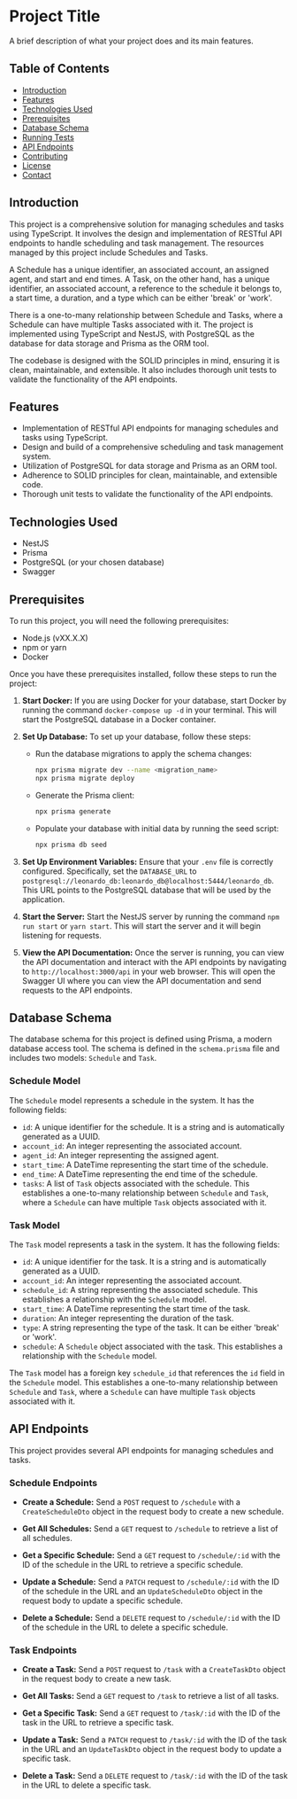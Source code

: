 # Project Title

A brief description of what your project does and its main features.

## Table of Contents

- [Introduction](#introduction)
- [Features](#features)
- [Technologies Used](#technologies-used)
- [Prerequisites](#prerequisites)
- [Database Schema](#database-schema)
- [Running Tests](#running-tests)
- [API Endpoints](#api-endpoints)
- [Contributing](#contributing)
- [License](#license)
- [Contact](#contact)

## Introduction

This project is a comprehensive solution for managing schedules and tasks using TypeScript. It involves the design and implementation of RESTful API endpoints to handle scheduling and task management. The resources managed by this project include Schedules and Tasks.

A Schedule has a unique identifier, an associated account, an assigned agent, and start and end times. A Task, on the other hand, has a unique identifier, an associated account, a reference to the schedule it belongs to, a start time, a duration, and a type which can be either 'break' or 'work'.

There is a one-to-many relationship between Schedule and Tasks, where a Schedule can have multiple Tasks associated with it. The project is implemented using TypeScript and NestJS, with PostgreSQL as the database for data storage and Prisma as the ORM tool.

The codebase is designed with the SOLID principles in mind, ensuring it is clean, maintainable, and extensible. It also includes thorough unit tests to validate the functionality of the API endpoints.

## Features

- Implementation of RESTful API endpoints for managing schedules and tasks using TypeScript.
- Design and build of a comprehensive scheduling and task management system.
- Utilization of PostgreSQL for data storage and Prisma as an ORM tool.
- Adherence to SOLID principles for clean, maintainable, and extensible code.
- Thorough unit tests to validate the functionality of the API endpoints.

## Technologies Used

- NestJS
- Prisma
- PostgreSQL (or your chosen database)
- Swagger

## Prerequisites

To run this project, you will need the following prerequisites:

- Node.js (vXX.X.X)
- npm or yarn
- Docker

Once you have these prerequisites installed, follow these steps to run the project:

1. **Start Docker:** If you are using Docker for your database, start Docker by running the command `docker-compose up -d` in your terminal. This will start the PostgreSQL database in a Docker container.

2. **Set Up Database:** To set up your database, follow these steps:

   - Run the database migrations to apply the schema changes:
     ```sh
     npx prisma migrate dev --name <migration_name>
     npx prisma migrate deploy
     ```
   - Generate the Prisma client:
     ```sh
     npx prisma generate
     ```
   - Populate your database with initial data by running the seed script:
     ```sh
     npx prisma db seed
     ```

3. **Set Up Environment Variables:** Ensure that your `.env` file is correctly configured. Specifically, set the `DATABASE_URL` to `postgresql://leonardo_db:leonardo_db@localhost:5444/leonardo_db`. This URL points to the PostgreSQL database that will be used by the application.

4. **Start the Server:** Start the NestJS server by running the command `npm run start` or `yarn start`. This will start the server and it will begin listening for requests.

5. **View the API Documentation:** Once the server is running, you can view the API documentation and interact with the API endpoints by navigating to `http://localhost:3000/api` in your web browser. This will open the Swagger UI where you can view the API documentation and send requests to the API endpoints.

## Database Schema

The database schema for this project is defined using Prisma, a modern database access tool. The schema is defined in the `schema.prisma` file and includes two models: `Schedule` and `Task`.

### Schedule Model

The `Schedule` model represents a schedule in the system. It has the following fields:

- `id`: A unique identifier for the schedule. It is a string and is automatically generated as a UUID.
- `account_id`: An integer representing the associated account.
- `agent_id`: An integer representing the assigned agent.
- `start_time`: A DateTime representing the start time of the schedule.
- `end_time`: A DateTime representing the end time of the schedule.
- `tasks`: A list of `Task` objects associated with the schedule. This establishes a one-to-many relationship between `Schedule` and `Task`, where a `Schedule` can have multiple `Task` objects associated with it.

### Task Model

The `Task` model represents a task in the system. It has the following fields:

- `id`: A unique identifier for the task. It is a string and is automatically generated as a UUID.
- `account_id`: An integer representing the associated account.
- `schedule_id`: A string representing the associated schedule. This establishes a relationship with the `Schedule` model.
- `start_time`: A DateTime representing the start time of the task.
- `duration`: An integer representing the duration of the task.
- `type`: A string representing the type of the task. It can be either 'break' or 'work'.
- `schedule`: A `Schedule` object associated with the task. This establishes a relationship with the `Schedule` model.

The `Task` model has a foreign key `schedule_id` that references the `id` field in the `Schedule` model. This establishes a one-to-many relationship between `Schedule` and `Task`, where a `Schedule` can have multiple `Task` objects associated with it.

## API Endpoints

This project provides several API endpoints for managing schedules and tasks.

### Schedule Endpoints

- **Create a Schedule:** Send a `POST` request to `/schedule` with a `CreateScheduleDto` object in the request body to create a new schedule.

- **Get All Schedules:** Send a `GET` request to `/schedule` to retrieve a list of all schedules.

- **Get a Specific Schedule:** Send a `GET` request to `/schedule/:id` with the ID of the schedule in the URL to retrieve a specific schedule.

- **Update a Schedule:** Send a `PATCH` request to `/schedule/:id` with the ID of the schedule in the URL and an `UpdateScheduleDto` object in the request body to update a specific schedule.

- **Delete a Schedule:** Send a `DELETE` request to `/schedule/:id` with the ID of the schedule in the URL to delete a specific schedule.

### Task Endpoints

- **Create a Task:** Send a `POST` request to `/task` with a `CreateTaskDto` object in the request body to create a new task.

- **Get All Tasks:** Send a `GET` request to `/task` to retrieve a list of all tasks.

- **Get a Specific Task:** Send a `GET` request to `/task/:id` with the ID of the task in the URL to retrieve a specific task.

- **Update a Task:** Send a `PATCH` request to `/task/:id` with the ID of the task in the URL and an `UpdateTaskDto` object in the request body to update a specific task.

- **Delete a Task:** Send a `DELETE` request to `/task/:id` with the ID of the task in the URL to delete a specific task.
